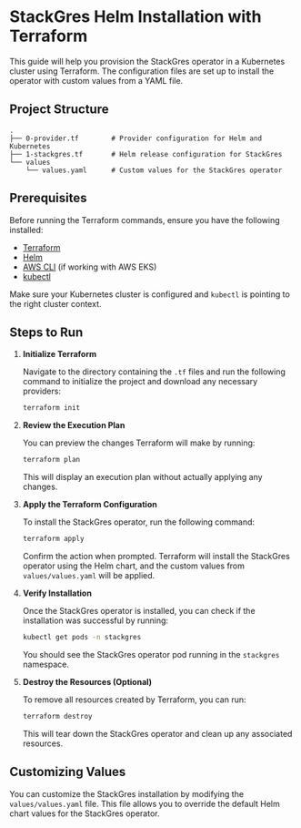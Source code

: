 # StackGres Helm Installation with Terraform

This guide will help you provision the StackGres operator in a Kubernetes cluster using Terraform. The configuration files are set up to install the operator with custom values from a YAML file.

## Project Structure

```
.
├── 0-provider.tf        # Provider configuration for Helm and Kubernetes
├── 1-stackgres.tf       # Helm release configuration for StackGres
└── values
    └── values.yaml      # Custom values for the StackGres operator
```

## Prerequisites

Before running the Terraform commands, ensure you have the following installed:
- [Terraform](https://www.terraform.io/downloads)
- [Helm](https://helm.sh/docs/intro/install/)
- [AWS CLI](https://aws.amazon.com/cli/) (if working with AWS EKS)
- [kubectl](https://kubernetes.io/docs/tasks/tools/)

Make sure your Kubernetes cluster is configured and `kubectl` is pointing to the right cluster context. 

## Steps to Run

1. **Initialize Terraform**

   Navigate to the directory containing the `.tf` files and run the following command to initialize the project and download any necessary providers:
   
   ```bash
   terraform init
   ```

2. **Review the Execution Plan**

   You can preview the changes Terraform will make by running:

   ```bash
   terraform plan
   ```

   This will display an execution plan without actually applying any changes.

3. **Apply the Terraform Configuration**

   To install the StackGres operator, run the following command:

   ```bash
   terraform apply
   ```

   Confirm the action when prompted. Terraform will install the StackGres operator using the Helm chart, and the custom values from `values/values.yaml` will be applied.

4. **Verify Installation**

   Once the StackGres operator is installed, you can check if the installation was successful by running:

   ```bash
   kubectl get pods -n stackgres
   ```

   You should see the StackGres operator pod running in the `stackgres` namespace.

5. **Destroy the Resources (Optional)**

   To remove all resources created by Terraform, you can run:

   ```bash
   terraform destroy
   ```

   This will tear down the StackGres operator and clean up any associated resources.

## Customizing Values

You can customize the StackGres installation by modifying the `values/values.yaml` file. This file allows you to override the default Helm chart values for the StackGres operator.